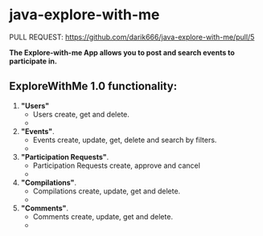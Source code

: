 # java-explore-with-me

PULL REQUEST: https://github.com/darik666/java-explore-with-me/pull/5

**The Explore-with-me App 
allows you to post and search events to participate in.**

## ExploreWithMe 1.0 functionality:
1. **"Users"**
    * Users create, get and delete.
    *
2. **"Events"**.
    * Events create, update, get, delete and search by filters.
    *
3. **"Participation Requests"**.
    * Participation Requests create, approve and cancel
    *
4. **"Compilations"**.
    * Compilations create, update, get and delete.
    * 
5. **"Comments"**.
   * Comments create, update, get and delete.
   * 